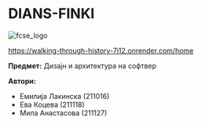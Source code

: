 

# DIANS-FINKI
![fcse_logo](https://2018.skopje.wordcamp.org/files/2018/09/Logo_FINKI_UKIM_EN.jpg)

https://walking-through-history-7i12.onrender.com/home


**Предмет:** Дизајн и архитектура на софтвер


**Автори:**
- Емилија Лакинска (211016)
- Ева Коцева (211118)
- Мила Анастасова (211127)
